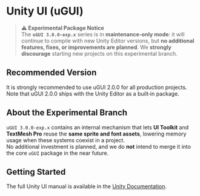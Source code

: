 # Unity UI (uGUI)

> **⚠️ Experimental Package Notice**  
> The **`uGUI 3.0.0‑exp.x`** series is in **maintenance‑only mode**: it will continue to compile with new Unity Editor versions, but **no additional features, fixes, or improvements are planned**. We **strongly discourage** starting new projects on this experimental branch.

## Recommended Version
It is strongly recommended to use uGUI 2.0.0 for all production projects. Note that uGUI 2.0.0 ships with the Unity Editor as a built‑in package.

## About the Experimental Branch
`uGUI 3.0.0‑exp.x` contains an internal mechanism that lets **UI Toolkit** and **TextMesh Pro** reuse the **same sprite and font assets**, lowering memory usage when these systems coexist in a project.  
No additional investment is planned, and we do **not** intend to merge it into the core `uGUI` package in the near future.


## Getting Started
The full Unity UI manual is available in the [Unity Documentation](https://docs.unity3d.com/Manual/UISystem.html).
